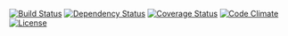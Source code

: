 [![Build Status](http://img.shields.io/travis/theodi/odi_members.svg?style=flat-square)](https://travis-ci.org/theodi/odi_members)
[![Dependency Status](http://img.shields.io/gemnasium/theodi/odi_members.svg?style=flat-square)](https://gemnasium.com/theodi/odi_members)
[![Coverage Status](http://img.shields.io/coveralls/theodi/odi_members.svg?style=flat-square)](https://coveralls.io/r/theodi/odi_members)
[![Code Climate](http://img.shields.io/codeclimate/github/theodi/odi_members.svg?style=flat-square)](https://codeclimate.com/github/theodi/odi_members)
[![License](http://img.shields.io/:license-mit-blue.svg?style=flat-square)](http://theodi.mit-license.org)
